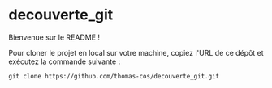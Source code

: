 # decouverte_git

Bienvenue sur le README !

Pour cloner le projet en local sur votre machine, copiez l'URL de ce dépôt et exécutez la commande suivante :

```
git clone https://github.com/thomas-cos/decouverte_git.git
```